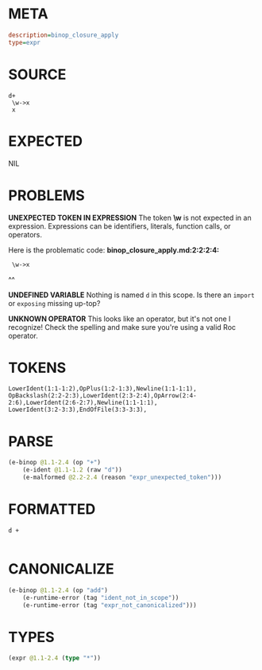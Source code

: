 # META
~~~ini
description=binop_closure_apply
type=expr
~~~
# SOURCE
~~~roc
d+
 \w->x
 x
~~~
# EXPECTED
NIL
# PROBLEMS
**UNEXPECTED TOKEN IN EXPRESSION**
The token **\w** is not expected in an expression.
Expressions can be identifiers, literals, function calls, or operators.

Here is the problematic code:
**binop_closure_apply.md:2:2:2:4:**
```roc
 \w->x
```
 ^^


**UNDEFINED VARIABLE**
Nothing is named `d` in this scope.
Is there an `import` or `exposing` missing up-top?

**UNKNOWN OPERATOR**
This looks like an operator, but it's not one I recognize!
Check the spelling and make sure you're using a valid Roc operator.

# TOKENS
~~~zig
LowerIdent(1:1-1:2),OpPlus(1:2-1:3),Newline(1:1-1:1),
OpBackslash(2:2-2:3),LowerIdent(2:3-2:4),OpArrow(2:4-2:6),LowerIdent(2:6-2:7),Newline(1:1-1:1),
LowerIdent(3:2-3:3),EndOfFile(3:3-3:3),
~~~
# PARSE
~~~clojure
(e-binop @1.1-2.4 (op "+")
	(e-ident @1.1-1.2 (raw "d"))
	(e-malformed @2.2-2.4 (reason "expr_unexpected_token")))
~~~
# FORMATTED
~~~roc
d +
	
~~~
# CANONICALIZE
~~~clojure
(e-binop @1.1-2.4 (op "add")
	(e-runtime-error (tag "ident_not_in_scope"))
	(e-runtime-error (tag "expr_not_canonicalized")))
~~~
# TYPES
~~~clojure
(expr @1.1-2.4 (type "*"))
~~~
